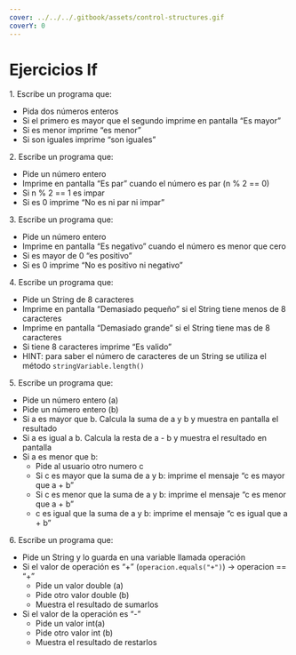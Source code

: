 ```yaml
---
cover: ../../../.gitbook/assets/control-structures.gif
coverY: 0
---
```


# Ejercicios If

1\. Escribe un programa que:

* Pida dos números enteros
* Si el primero es mayor que el segundo imprime en pantalla “Es mayor”
* Si es menor imprime “es menor”
* Si son iguales imprime “son iguales”

2\. Escribe un programa que:

* Pide un número entero
* Imprime en pantalla “Es par” cuando el número es par (n % 2 == 0)
* Si n % 2 == 1 es impar
* Si es 0 imprime “No es ni par ni impar”

3\. Escribe un programa que:

* Pide un número entero
* Imprime en pantalla “Es negativo” cuando el número es menor que cero
* Si es mayor de 0 “es positivo”
* Si es 0 imprime “No es positivo ni negativo”

4\. Escribe un programa que:

* Pide un String de 8 caracteres
* Imprime en pantalla “Demasiado pequeño” si el String tiene menos de 8 caracteres
* Imprime en pantalla “Demasiado grande” si el String tiene mas de 8 caracteres
* Si tiene 8 caracteres imprime “Es valido”
* HINT: para saber el número de caracteres de un String se utiliza el método `stringVariable.length()`

5\. Escribe un programa que:

* Pide un número entero (a)
* Pide un número entero (b)
* Si a es mayor que b. Calcula la suma de a y b y muestra en pantalla el resultado
* Si a es igual a b. Calcula la resta de a - b y muestra el resultado en pantalla
* Si a es menor que b:
  * Pide al usuario otro numero c
  * Si c es mayor que la suma de a y b: imprime el mensaje “c es mayor que a + b”
  * Si c es menor que la suma de a y b: imprime el mensaje “c es menor que a + b”
  * c es igual que la suma de a y b: imprime el mensaje “c es igual que a + b”

6\. Escribe un programa que:

* Pide un String y lo guarda en una variable llamada operación
* Si el valor de operación es “+” (`operacion.equals("+")`) -> operacion == “+”
  * Pide un valor double (a)
  * Pide otro valor double (b)
  * Muestra el resultado de sumarlos
* Si el valor de la operación es “-”
  * Pide un valor int(a)
  * Pide otro valor int (b)
  * Muestra el resultado de restarlos
